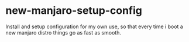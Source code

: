 # new-manjaro-setup-config
Install and setup configuration for my own use, so that every time i boot a new manjaro distro things go as fast as smooth.

